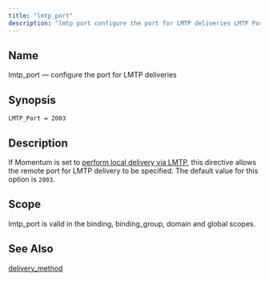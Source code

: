 ```yaml
---
title: "lmtp_port"
description: "lmtp port configure the port for LMTP deliveries LMTP Port 2003 If Momentum is set to perform local delivery via LMTP this directive allows the remote port for LMTP delivery to be specified The default value for this option is 2003 lmtp port is valid in the binding binding group..."
---
```


<a name="conf.ref.lmtp_port"></a> 
## Name

lmtp_port — configure the port for LMTP deliveries

## Synopsis

`LMTP_Port = 2003`

<a name="idp25021232"></a> 
## Description

If Momentum is set to [perform local delivery via LMTP](conf.ref.delivery_method "delivery_method"), this directive allows the remote port for LMTP delivery to be specified. The default value for this option is `2003`.

<a name="idp25024352"></a> 
## Scope

lmtp_port is valid in the binding, binding_group, domain and global scopes.

<a name="idp25026224"></a> 
## See Also

[delivery_method](conf.ref.delivery_method "delivery_method")